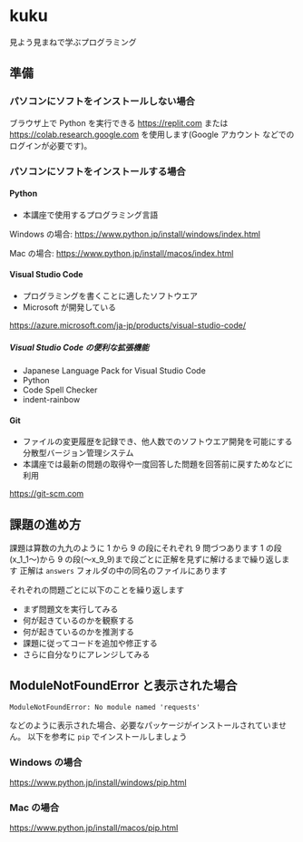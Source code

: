 # kuku

見よう見まねで学ぶプログラミング

## 準備

### パソコンにソフトをインストールしない場合

ブラウザ上で Python を実行できる
https://replit.com
または
https://colab.research.google.com を使用します(Google アカウント などでのログインが必要です)。

### パソコンにソフトをインストールする場合

#### Python

- 本講座で使用するプログラミング言語

Windows の場合: https://www.python.jp/install/windows/index.html

Mac の場合: https://www.python.jp/install/macos/index.html

#### Visual Studio Code

- プログラミングを書くことに適したソフトウエア
- Microsoft が開発している

https://azure.microsoft.com/ja-jp/products/visual-studio-code/

##### Visual Studio Code の便利な拡張機能

- Japanese Language Pack for Visual Studio Code
- Python
- Code Spell Checker
- indent-rainbow

#### Git

- ファイルの変更履歴を記録でき、他人数でのソフトウエア開発を可能にする分散型バージョン管理システム
- 本講座では最新の問題の取得や一度回答した問題を回答前に戻すためなどに利用

https://git-scm.com

## 課題の進め方

課題は算数の九九のように 1 から 9 の段にそれぞれ 9 問づつあります
1 の段(x_1_1〜)から 9 の段(〜x_9_9)まで段ごとに正解を見ずに解けるまで繰り返します
正解は `answers` フォルダの中の同名のファイルにあります

それぞれの問題ごとに以下のことを繰り返します

- まず問題文を実行してみる
- 何が起きているのかを観察する
- 何が起きているのかを推測する
- 課題に従ってコードを追加や修正する
- さらに自分なりにアレンジしてみる

## ModuleNotFoundError と表示された場合

```
ModuleNotFoundError: No module named 'requests'
```

などのように表示された場合、必要なパッケージがインストールされていません。
以下を参考に `pip` でインストールしましょう

### Windows の場合

https://www.python.jp/install/windows/pip.html

### Mac の場合

https://www.python.jp/install/macos/pip.html
